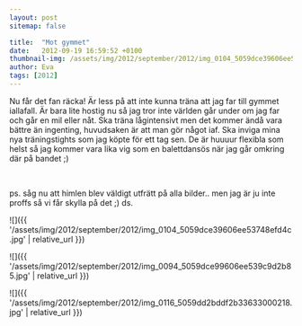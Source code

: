 ```yaml
---
layout: post
sitemap: false

title:  "Mot gymmet"
date:   2012-09-19 16:59:52 +0100
thumbnail-img: /assets/img/2012/september/2012/img_0104_5059dce39606ee53748efd4c.jpg
author: Eva
tags: [2012]
---
```


Nu får det fan räcka! Är less på att inte kunna träna att jag far till gymmet iallafall. Är bara lite hostig nu så jag tror inte världen går under om jag far och går en mil eller nåt. Ska träna lågintensivt men det kommer ändå vara bättre än ingenting, huvudsaken är att man gör något iaf. Ska inviga mina nya träningstights som jag köpte för ett tag sen. De är huuuur flexibla som helst så jag kommer vara lika vig som en balettdansös när jag går omkring där på bandet ;)




 




ps. såg nu att himlen blev väldigt utfrätt på alla bilder.. men jag är ju inte proffs så vi får skylla på det ;) ds.

![]({{ '/assets/img/2012/september/2012/img_0104_5059dce39606ee53748efd4c.jpg'  | relative_url }})

![]({{ '/assets/img/2012/september/2012/img_0094_5059dce99606ee539c9d2b85.jpg'  | relative_url }})

![]({{ '/assets/img/2012/september/2012/img_0116_5059dd2bddf2b33633000218.jpg'  | relative_url }})

